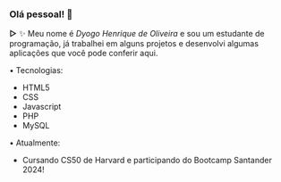 ### Olá pessoal! 👋

**▻** ✨ Meu nome é _Dyogo Henrique de Oliveira_ e sou um estudante de programação, já trabalhei em alguns projetos e desenvolvi algumas aplicações que você pode conferir aqui.

• Tecnologias:

- HTML5
- CSS
- Javascript
- PHP
- MySQL

• Atualmente:

- Cursando CS50 de Harvard e participando do Bootcamp Santander 2024!

